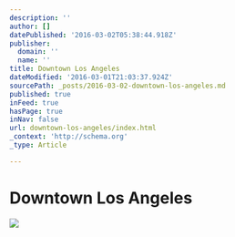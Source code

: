 ```yaml
---
description: ''
author: []
datePublished: '2016-03-02T05:38:44.918Z'
publisher:
  domain: ''
  name: ''
title: Downtown Los Angeles
dateModified: '2016-03-01T21:03:37.924Z'
sourcePath: _posts/2016-03-02-downtown-los-angeles.md
published: true
inFeed: true
hasPage: true
inNav: false
url: downtown-los-angeles/index.html
_context: 'http://schema.org'
_type: Article

---
```

# Downtown Los Angeles
![](https://the-grid-user-content.s3-us-west-2.amazonaws.com/523d7b53-6785-471f-8ac7-9ca1eb164474.png)